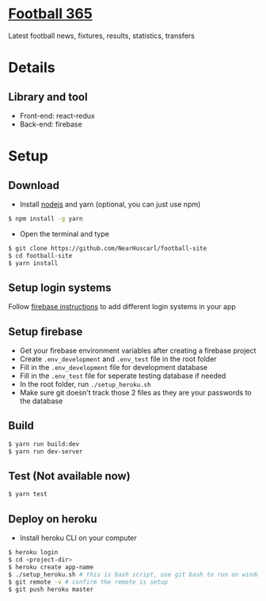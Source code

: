 # [Football 365]

Latest football news, fixtures, results, statistics, transfers

# Details

## Library and tool

-  Front-end: react-redux
-  Back-end: firebase

# Setup

## Download

* Install [nodejs] and yarn (optional, you can just use npm)

```bash
$ npm install -g yarn
```

* Open the terminal and type
```bash
$ git clone https://github.com/NearHuscarl/football-site
$ cd football-site
$ yarn install
```

## Setup login systems

Follow [firebase instructions](https://firebase.google.com/docs/auth/?authuser=0) to add different login systems in your app

## Setup firebase

-  Get your firebase environment variables after creating a firebase project
-  Create `.env_development` and `.env_test` file in the root folder
-  Fill in the `.env_development` file for development database
-  Fill in the `.env_test` file for seperate testing database if needed
-  In the root folder, run `./setup_heroku.sh`
-  Make sure git doesn't track those 2 files as they are your passwords to the database

## Build

```bash
$ yarn run build:dev
$ yarn run dev-server
```

## Test (Not available now)

```bash
$ yarn test
```

## Deploy on heroku
- Install heroku CLI on your computer

```bash
$ heroku login
$ cd <project-dir>
$ heroku create app-name
$ ./setup_heroku.sh # this is bash script, use git bash to run on window
$ git remote -v # confirm the remote is setup
$ git push heroku master
```


[nodejs]: https://nodejs.org/en/download/
[Football 365]: https://football-365.herokuapp.com/